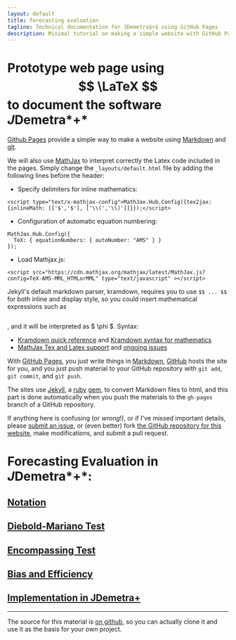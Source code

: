 ```yaml
---
layout: default
title: forecasting evaluation
tagline: Technical documentation for JDemetra$+$ using GitHub Pages
description: Minimal tutorial on making a simple website with GitHub Pages
---
```



# Prototype web page using  $$ \LaTeX $$  to document the software *J*Demetra*+*

[Github Pages](https://pages.github.com) provide a simple way to make a
website using
[Markdown](https://daringfireball.net/projects/markdown/) and
[git](https://git-scm.com). 

We will also use [MathJax](https://www.mathjax.org/) 
to interpret correctly the Latex code included in the pages. Simply change the ```_layouts/default.html``` file 
by adding the following lines before the header: 

- Specify delimiters for inline mathematics: 
``` 
<script type="text/x-mathjax-config">MathJax.Hub.Config({tex2jax: {inlineMath: [['$','$'], ['\\(','\\)']]}});</script>
```

- Configuration of automatic equation numbering:
``` 
MathJax.Hub.Config({
  TeX: { equationNumbers: { autoNumber: "AMS" } }
});
``` 


- Load Mathjax.js: 
```
<script src="https://cdn.mathjax.org/mathjax/latest/MathJax.js?config=TeX-AMS-MML_HTMLorMML" type="text/javascript" ></script>    
```

Jekyll's default markdown parser, kramdown, requires you to use ```$$ ... $$``` for both inline and display style,
so you could  insert mathematical expressions such as  
``` $$ \phi $$
``` 
, and it will be interpreted as $ \phi $. Syntax:
- [Kramdown quick reference](https://kramdown.gettalong.org/quickref.html) and [Kramdown syntax for mathematics](https://kramdown.gettalong.org/syntax.html#math-blocks)
- [MathJax Tex and Latex support](http://docs.mathjax.org/en/latest/tex.html) and [ongoing issues](https://github.com/mathjax/MathJax-docs/issues)


With [GitHub Pages](https://pages.github.com), you just write things in
[Markdown](https://daringfireball.net/projects/markdown/),
[GitHub](https://github.com) hosts the site for you, and you just push
material to your GitHub repository with `git add`, `git commit`, and
`git push`.


The sites use [Jekyll](https://jekyllrb.com/), a
[ruby](https://www.ruby-lang.org/en/) [gem](https://rubygems.org/), to
convert Markdown files to html, and this part is done
automatically when you push the materials to the `gh-pages` branch
of a GitHub repository.

If anything here is confusing (or _wrong_!), or if I've missed
important details, please
[submit an issue](https://github.com/Liedo/Liedo.github.io/issues), or (even
better) fork [the GitHub repository for this website](https://github.com/Liedo/Liedo.github.io),
make modifications, and submit a pull request.

# Forecasting Evaluation in *J*Demetra*+*:
## [Notation](pages/notation.md)
## [Diebold-Mariano Test](pages/dmtest.md)
## [Encompassing Test](pages/encompassing.md)
## [Bias and Efficiency](pages/bias.md)
## [Implementation in JDemetra+](examples/offcanvas/index.html)


---

The source for this material is [on github](https://github.com/Liedo/Liedo.github.io), so you can actually clone it
and use it as the basis for your own project.
